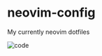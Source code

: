 # neovim-config
My currently neovim dotfiles

![code](https://user-images.githubusercontent.com/78836469/141656959-22a0e9ca-6214-4900-ab5b-d46f0800349b.png)
